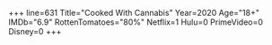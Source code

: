 +++
line=631
Title="Cooked With Cannabis"
Year=2020
Age="18+"
IMDb="6.9"
RottenTomatoes="80%"
Netflix=1
Hulu=0
PrimeVideo=0
Disney=0
+++

